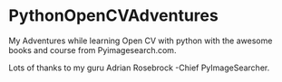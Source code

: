 # PythonOpenCVAdventures
My Adventures while learning Open CV with python with the 
awesome books and course from Pyimagesearch.com.

Lots of thanks to my guru Adrian Rosebrock -Chief PyImageSearcher.

